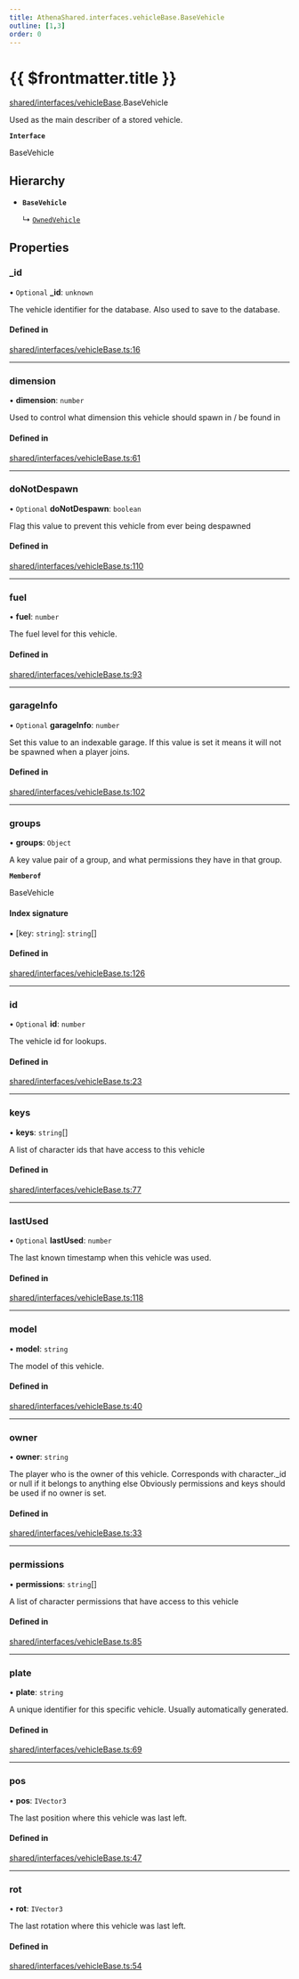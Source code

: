 ```yaml
---
title: AthenaShared.interfaces.vehicleBase.BaseVehicle
outline: [1,3]
order: 0
---
```


# {{ $frontmatter.title }}


[shared/interfaces/vehicleBase](../modules/shared_interfaces_vehicleBase.md).BaseVehicle

Used as the main describer of a stored vehicle.

**`Interface`**

BaseVehicle

## Hierarchy

- **`BaseVehicle`**

  ↳ [`OwnedVehicle`](shared_interfaces_vehicleOwned_OwnedVehicle.md)

## Properties

### \_id

• `Optional` **\_id**: `unknown`

The vehicle identifier for the database.
Also used to save to the database.

#### Defined in

[shared/interfaces/vehicleBase.ts:16](https://github.com/Stuyk/altv-athena/blob/94f5f1a/src/core/shared/interfaces/vehicleBase.ts#L16)

___

### dimension

• **dimension**: `number`

Used to control what dimension this vehicle should spawn in / be found in

#### Defined in

[shared/interfaces/vehicleBase.ts:61](https://github.com/Stuyk/altv-athena/blob/94f5f1a/src/core/shared/interfaces/vehicleBase.ts#L61)

___

### doNotDespawn

• `Optional` **doNotDespawn**: `boolean`

Flag this value to prevent this vehicle from ever being despawned

#### Defined in

[shared/interfaces/vehicleBase.ts:110](https://github.com/Stuyk/altv-athena/blob/94f5f1a/src/core/shared/interfaces/vehicleBase.ts#L110)

___

### fuel

• **fuel**: `number`

The fuel level for this vehicle.

#### Defined in

[shared/interfaces/vehicleBase.ts:93](https://github.com/Stuyk/altv-athena/blob/94f5f1a/src/core/shared/interfaces/vehicleBase.ts#L93)

___

### garageInfo

• `Optional` **garageInfo**: `number`

Set this value to an indexable garage.
If this value is set it means it will not be spawned when a player joins.

#### Defined in

[shared/interfaces/vehicleBase.ts:102](https://github.com/Stuyk/altv-athena/blob/94f5f1a/src/core/shared/interfaces/vehicleBase.ts#L102)

___

### groups

• **groups**: `Object`

A key value pair of a group, and what permissions they have in that group.

**`Memberof`**

BaseVehicle

#### Index signature

▪ [key: `string`]: `string`[]

#### Defined in

[shared/interfaces/vehicleBase.ts:126](https://github.com/Stuyk/altv-athena/blob/94f5f1a/src/core/shared/interfaces/vehicleBase.ts#L126)

___

### id

• `Optional` **id**: `number`

The vehicle id for lookups.

#### Defined in

[shared/interfaces/vehicleBase.ts:23](https://github.com/Stuyk/altv-athena/blob/94f5f1a/src/core/shared/interfaces/vehicleBase.ts#L23)

___

### keys

• **keys**: `string`[]

A list of character ids that have access to this vehicle

#### Defined in

[shared/interfaces/vehicleBase.ts:77](https://github.com/Stuyk/altv-athena/blob/94f5f1a/src/core/shared/interfaces/vehicleBase.ts#L77)

___

### lastUsed

• `Optional` **lastUsed**: `number`

The last known timestamp when this vehicle was used.

#### Defined in

[shared/interfaces/vehicleBase.ts:118](https://github.com/Stuyk/altv-athena/blob/94f5f1a/src/core/shared/interfaces/vehicleBase.ts#L118)

___

### model

• **model**: `string`

The model of this vehicle.

#### Defined in

[shared/interfaces/vehicleBase.ts:40](https://github.com/Stuyk/altv-athena/blob/94f5f1a/src/core/shared/interfaces/vehicleBase.ts#L40)

___

### owner

• **owner**: `string`

The player who is the owner of this vehicle.
Corresponds with character._id or null if it belongs to anything else
Obviously permissions and keys should be used if no owner is set.

#### Defined in

[shared/interfaces/vehicleBase.ts:33](https://github.com/Stuyk/altv-athena/blob/94f5f1a/src/core/shared/interfaces/vehicleBase.ts#L33)

___

### permissions

• **permissions**: `string`[]

A list of character permissions that have access to this vehicle

#### Defined in

[shared/interfaces/vehicleBase.ts:85](https://github.com/Stuyk/altv-athena/blob/94f5f1a/src/core/shared/interfaces/vehicleBase.ts#L85)

___

### plate

• **plate**: `string`

A unique identifier for this specific vehicle.
Usually automatically generated.

#### Defined in

[shared/interfaces/vehicleBase.ts:69](https://github.com/Stuyk/altv-athena/blob/94f5f1a/src/core/shared/interfaces/vehicleBase.ts#L69)

___

### pos

• **pos**: `IVector3`

The last position where this vehicle was last left.

#### Defined in

[shared/interfaces/vehicleBase.ts:47](https://github.com/Stuyk/altv-athena/blob/94f5f1a/src/core/shared/interfaces/vehicleBase.ts#L47)

___

### rot

• **rot**: `IVector3`

The last rotation where this vehicle was last left.

#### Defined in

[shared/interfaces/vehicleBase.ts:54](https://github.com/Stuyk/altv-athena/blob/94f5f1a/src/core/shared/interfaces/vehicleBase.ts#L54)
